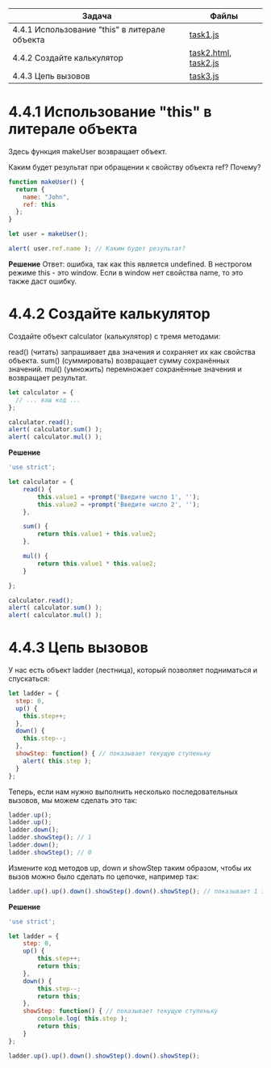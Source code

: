 | Задача | Файлы |
| --- | --- |
| 4.4.1 Использование "this" в литерале объекта | [task1.js](task1.js) |
| 4.4.2 Создайте калькулятор | [task2.html](task2.html), [task2.js](task2.js) |
| 4.4.3 Цепь вызовов | [task3.js](task3.js) |

# 4.4.1 Использование "this" в литерале объекта
Здесь функция makeUser возвращает объект.

Каким будет результат при обращении к свойству объекта ref? Почему?
```javascript
function makeUser() {
  return {
    name: "John",
    ref: this
  };
}

let user = makeUser();

alert( user.ref.name ); // Каким будет результат?
```

**Решение**
Ответ: ошибка, так как this является undefined. В нестрогом режиме this - это window. Если в window нет свойства name, то это также даст ошибку.

# 4.4.2 Создайте калькулятор
Создайте объект calculator (калькулятор) с тремя методами:

read() (читать) запрашивает два значения и сохраняет их как свойства объекта.
sum() (суммировать) возвращает сумму сохранённых значений.
mul() (умножить) перемножает сохранённые значения и возвращает результат.

```javascript
let calculator = {
  // ... ваш код ...
};

calculator.read();
alert( calculator.sum() );
alert( calculator.mul() );
```

**Решение**
```javascript
'use strict';

let calculator = {
    read() {
        this.value1 = +prompt('Введите число 1', '');
        this.value2 = +prompt('Введите число 2', '');
    },

    sum() {
        return this.value1 + this.value2;
    },

    mul() {
        return this.value1 * this.value2;
    }

};

calculator.read();
alert( calculator.sum() );
alert( calculator.mul() );
```

# 4.4.3 Цепь вызовов
У нас есть объект ladder (лестница), который позволяет подниматься и спускаться:

```javascript
let ladder = {
  step: 0,
  up() {
    this.step++;
  },
  down() {
    this.step--;
  },
  showStep: function() { // показывает текущую ступеньку
    alert( this.step );
  }
};
```

Теперь, если нам нужно выполнить несколько последовательных вызовов, мы можем сделать это так:
```javascript
ladder.up();
ladder.up();
ladder.down();
ladder.showStep(); // 1
ladder.down();
ladder.showStep(); // 0
```

Измените код методов up, down и showStep таким образом, чтобы их вызов можно было сделать по цепочке, например так:
```javascript
ladder.up().up().down().showStep().down().showStep(); // показывает 1 затем 0
```

**Решение**
```javascript
'use strict';

let ladder = {
    step: 0,
    up() {
        this.step++;
        return this;
    },
    down() {
        this.step--;
        return this;
    },
    showStep: function() { // показывает текущую ступеньку
        console.log( this.step );
        return this;
    }
};

ladder.up().up().down().showStep().down().showStep();
```